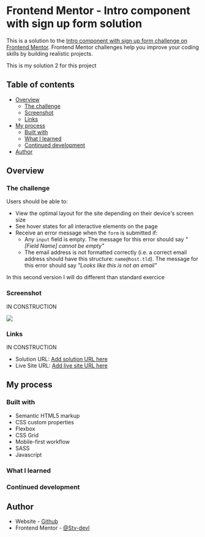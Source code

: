 # Frontend Mentor - Intro component with sign up form solution

This is a solution to the [Intro component with sign up form challenge on Frontend Mentor](https://www.frontendmentor.io/challenges/intro-component-with-signup-form-5cf91bd49edda32581d28fd1). Frontend Mentor challenges help you improve your coding skills by building realistic projects.

This is my solution 2 for this project

## Table of contents

- [Overview](#overview)
  - [The challenge](#the-challenge)
  - [Screenshot](#screenshot)
  - [Links](#links)
- [My process](#my-process)
  - [Built with](#built-with)
  - [What I learned](#what-i-learned)
  - [Continued development](#continued-development)
- [Author](#author)

## Overview

### The challenge

Users should be able to:

- View the optimal layout for the site depending on their device's screen size
- See hover states for all interactive elements on the page
- Receive an error message when the `form` is submitted if:
  - Any `input` field is empty. The message for this error should say _"[Field Name] cannot be empty"_
  - The email address is not formatted correctly (i.e. a correct email address should have this structure: `name@host.tld`). The message for this error should say _"Looks like this is not an email"_

In this second version I will do different than standard exercice

### Screenshot

IN CONSTRUCTION

![](./screenshot.jpg)

### Links

IN CONSTRUCTION

- Solution URL: [Add solution URL here](https://your-solution-url.com)
- Live Site URL: [Add live site URL here](https://your-live-site-url.com)

## My process

### Built with

- Semantic HTML5 markup
- CSS custom properties
- Flexbox
- CSS Grid
- Mobile-first workflow
- SASS
- Javascript

### What I learned

### Continued development

## Author

- Website - [Github](https://github.com/Stv-devl)
- Frontend Mentor - [@Stv-devl](https://www.frontendmentor.io/profile/Stv-devl)
